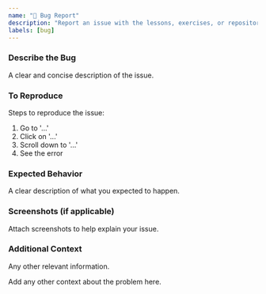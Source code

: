 ```yaml
---
name: "🐞 Bug Report"
description: "Report an issue with the lessons, exercises, or repository."
labels: [bug]
---
```


### **Describe the Bug**
A clear and concise description of the issue.

### **To Reproduce**
Steps to reproduce the issue:
1. Go to '...'
2. Click on '...'
3. Scroll down to '...'
4. See the error

### **Expected Behavior**
A clear description of what you expected to happen.

### **Screenshots (if applicable)**
Attach screenshots to help explain your issue.

### **Additional Context**
Any other relevant information.

Add any other context about the problem here.
